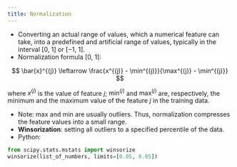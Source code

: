 ```yaml
---
title: Normalization
---
```


-  Converting an actual range of values, which a numerical feature can take, into a predefined and artificial range of values, typically in the interval [0, 1] or [−1, 1].
-  Normalization formula [0, 1]:

  $$
  \bar{x}^{(j)} \leftarrow \frac{x^{(j)} - \min^{(j)}}{\max^{(j)} - \min^{(j)}}
  $$

  where $x^{(j)}$ is the value of feature $j$; $\min^{(j)}$ and $\max^{(j)}$ are, respectively, the minimum and the maximum value of the feature $j$ in the training data.
-  Note: max and min are usually outliers. Thus, normalization compresses the feature values into a small range.
-  **Winsorization**: setting all outliers to a specified percentile of the data.
-  Python:

  ```python
  from scipy.stats.mstats import winsorize
  winsorize(list_of_numbers, limits=[0.05, 0.05])
```


